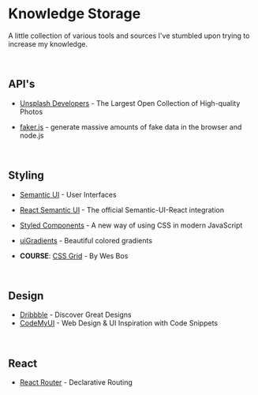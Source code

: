 <link rel="stylesheet" type="text/css" media="all" href="./style.css" />

# Knowledge Storage

A little collection of various tools and sources I've stumbled upon trying to increase my knowledge.

<br />

## API's

- [Unsplash Developers](https://unsplash.com/developers) - The Largest Open Collection of High-quality Photos

- [faker.js](https://github.com/marak/Faker.js/) - generate massive amounts of fake data in the browser and node.js

<br />

## Styling

- [Semantic UI](https://semantic-ui.com/) - User Interfaces

- [React Semantic UI](https://react.semantic-ui.com/) - The official Semantic-UI-React integration

- [Styled Components](https://www.styled-components.com/) - A new way of using CSS in modern JavaScript
- [uiGradients](https://uigradients.com) - Beautiful colored gradients

- **COURSE**: [CSS Grid](https://cssgrid.io/) - By Wes Bos

<br />

## Design
- [Dribbble](https://dribbble.com) - Discover Great Designs
- [CodeMyUI](https://codemyui.com/) - Web Design & UI Inspiration with Code Snippets

<br />

## React

- [React Router](https://reacttraining.com/react-router/web/guides/quick-start) - Declarative Routing
